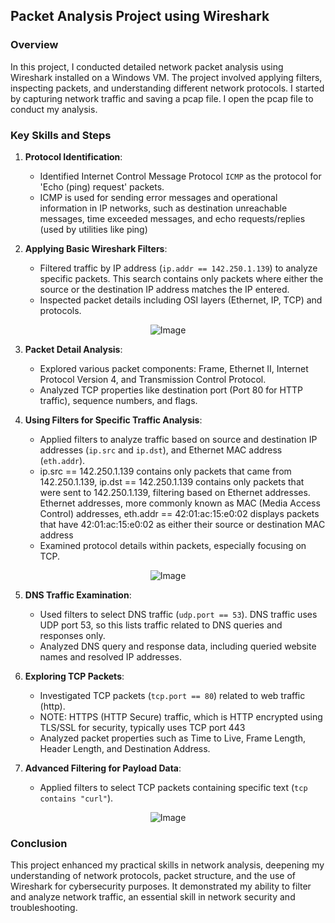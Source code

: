 ## Packet Analysis Project using Wireshark

### Overview
In this project, I conducted detailed network packet analysis using Wireshark installed on a Windows VM. The project involved applying filters, inspecting packets, and understanding different network protocols. I started by capturing network traffic and saving a pcap file. I open the pcap file to conduct my analysis.

### Key Skills and Steps

1. **Protocol Identification**:
   - Identified Internet Control Message Protocol `ICMP` as the protocol for 'Echo (ping) request' packets.
   - ICMP is used for sending error messages and operational information in IP networks, such as destination unreachable messages, time exceeded messages, and echo requests/replies (used by utilities like ping)

2. **Applying Basic Wireshark Filters**:
   - Filtered traffic by IP address (`ip.addr == 142.250.1.139`) to analyze specific packets. This search contains only packets where either the source or the 
     destination IP address matches the IP entered.
   - Inspected packet details including OSI layers (Ethernet, IP, TCP) and protocols.
<p align="center">
  <img src="https://i.imgur.com/x1UBLwn.png" alt="Image">
</p>


3. **Packet Detail Analysis**:
   - Explored various packet components: Frame, Ethernet II, Internet Protocol Version 4, and Transmission Control Protocol.
   - Analyzed TCP properties like destination port (Port 80 for HTTP traffic), sequence numbers, and flags.

4. **Using Filters for Specific Traffic Analysis**:
   - Applied filters to analyze traffic based on source and destination IP addresses (`ip.src` and `ip.dst`), and Ethernet MAC address (`eth.addr`).
   - ip.src == 142.250.1.139 contains only packets that came from 142.250.1.139, ip.dst == 142.250.1.139 contains only packets that were sent to 142.250.1.139, 
    filtering based on Ethernet addresses. Ethernet addresses, more commonly known as MAC (Media Access Control) addresses, eth.addr == 42:01:ac:15:e0:02 displays 
     packets that have 42:01:ac:15:e0:02 as either their source or destination MAC address
   - Examined protocol details within packets, especially focusing on TCP.
<p align="center">
  <img src="https://i.imgur.com/rZczHHK.png" alt="Image">
</p>

5. **DNS Traffic Examination**:
   - Used filters to select DNS traffic (`udp.port == 53`). DNS traffic uses UDP port 53, so this lists traffic related to DNS queries and responses only.
   - Analyzed DNS query and response data, including queried website names and resolved IP addresses.

6. **Exploring TCP Packets**:
   - Investigated TCP packets (`tcp.port == 80`) related to web traffic (http).
   - NOTE: HTTPS (HTTP Secure) traffic, which is HTTP encrypted using TLS/SSL for security, typically uses TCP port 443
   - Analyzed packet properties such as Time to Live, Frame Length, Header Length, and Destination Address.

7. **Advanced Filtering for Payload Data**:
   - Applied filters to select TCP packets containing specific text (`tcp contains "curl"`).
<p align="center">
  <img src="https://i.imgur.com/3Cyvghg.png" alt="Image">
</p>

### Conclusion
This project enhanced my practical skills in network analysis, deepening my understanding of network protocols, packet structure, and the use of Wireshark for cybersecurity purposes. It demonstrated my ability to filter and analyze network traffic, an essential skill in network security and troubleshooting.
